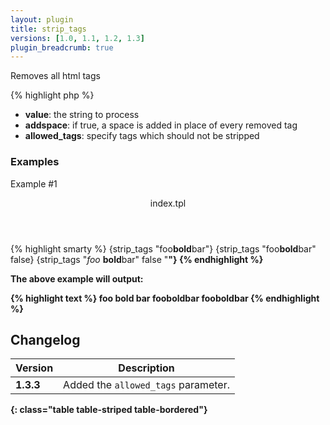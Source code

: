 ```yaml
---
layout: plugin
title: strip_tags
versions: [1.0, 1.1, 1.2, 1.3]
plugin_breadcrumb: true
---
```


Removes all html tags
<div class="code-box">
{% highlight php %}
<?php
strip_tags(string $value, [ bool $addspace = true ])
{% endhighlight %}
</div>

* **value**: the string to process
* **addspace**: if true, a space is added in place of every removed tag
* **allowed_tags**: specify tags which should not be stripped

### Examples
Example #1
<div class="code-box">
<header>index.tpl</header>
{% highlight smarty %}
{strip_tags "foo<strong>bold</strong>bar"}
{strip_tags "foo<strong>bold</strong>bar" false}
{strip_tags "<i>foo</i>	<strong>bold</strong>bar" false "<strong>"}
{% endhighlight %}
</div>

The above example will output:
<div class="code-box">
{% highlight text %}
foo bold bar
fooboldbar
foo<strong>bold</strong>bar
{% endhighlight %}
</div>

## Changelog

| Version | Description |
| ------- | ----------- |
| **1.3.3** | Added the `allowed_tags` parameter. |
{: class="table table-striped table-bordered"}